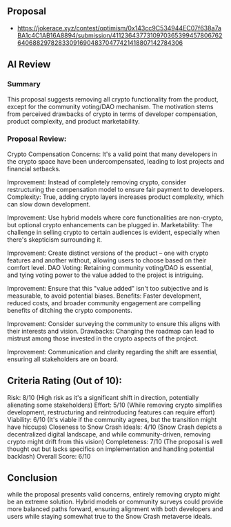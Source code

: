 ## Proposal
- https://jokerace.xyz/contest/optimism/0x143cc9C534944EC07f638a7aBA1c4C1AB16A8894/submission/41123643773109703653994578067626406882978283309169048370477421418807142784306

## AI Review

### Summary
This proposal suggests removing all crypto functionality from the product, except for the community voting/DAO mechanism. The motivation stems from perceived drawbacks of crypto in terms of developer compensation, product complexity, and product marketability.

### Proposal Review:

Crypto Compensation Concerns: It's a valid point that many developers in the crypto space have been undercompensated, leading to lost projects and financial setbacks.

Improvement: Instead of completely removing crypto, consider restructuring the compensation model to ensure fair payment to developers.
Complexity: True, adding crypto layers increases product complexity, which can slow down development.

Improvement: Use hybrid models where core functionalities are non-crypto, but optional crypto enhancements can be plugged in.
Marketability: The challenge in selling crypto to certain audiences is evident, especially when there's skepticism surrounding it.

Improvement: Create distinct versions of the product – one with crypto features and another without, allowing users to choose based on their comfort level.
DAO Voting: Retaining community voting/DAO is essential, and tying voting power to the value added to the project is intriguing.

Improvement: Ensure that this "value added" isn't too subjective and is measurable, to avoid potential biases.
Benefits: Faster development, reduced costs, and broader community engagement are compelling benefits of ditching the crypto components.

Improvement: Consider surveying the community to ensure this aligns with their interests and vision.
Drawbacks: Changing the roadmap can lead to mistrust among those invested in the crypto aspects of the project.

Improvement: Communication and clarity regarding the shift are essential, ensuring all stakeholders are on board.

## Criteria Rating (Out of 10):

Risk: 8/10 (High risk as it's a significant shift in direction, potentially alienating some stakeholders)
Effort: 5/10 (While removing crypto simplifies development, restructuring and reintroducing features can require effort)
Viability: 6/10 (It's viable if the community agrees, but the transition might have hiccups)
Closeness to Snow Crash ideals: 4/10 (Snow Crash depicts a decentralized digital landscape, and while community-driven, removing crypto might drift from this vision)
Completeness: 7/10 (The proposal is well thought out but lacks specifics on implementation and handling potential backlash)
Overall Score: 6/10

## Conclusion

while the proposal presents valid concerns, entirely removing crypto might be an extreme solution. Hybrid models or community surveys could provide more balanced paths forward, ensuring alignment with both developers and users while staying somewhat true to the Snow Crash metaverse ideals.